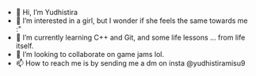 - 👋 Hi, I’m Yudhistira
- 👀 I’m interested in a girl, but I wonder if she feels the same towards me :"
- 🌱 I’m currently learning C++ and Git, and some life lessons ... from life itself.
- 💞️ I’m looking to collaborate on game jams lol.
- 📫 How to reach me is by sending me a dm on insta @yudhistiramisu9

<!---
yudhisthereal/yudhisthereal is a ✨ special ✨ repository because its `README.md` (this file) appears on your GitHub profile.
You can click the Preview link to take a look at your changes.
--->
